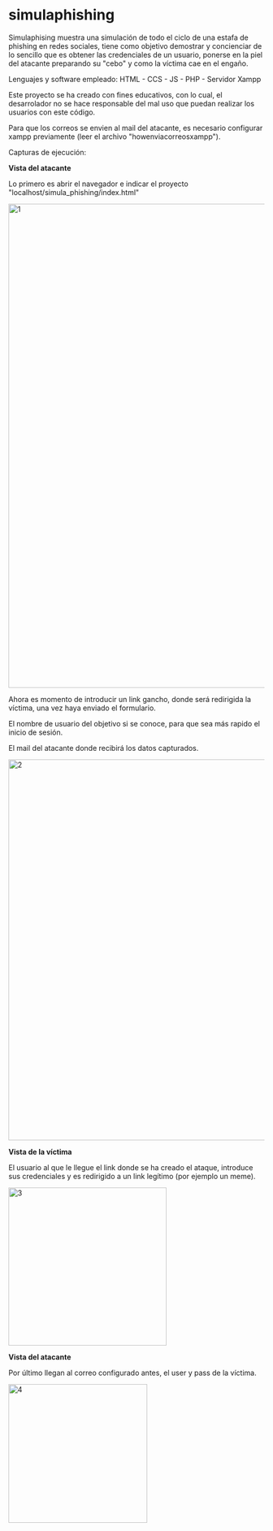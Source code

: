 # simulaphishing

Simulaphising muestra una simulación de todo el ciclo de una estafa de phishing en redes sociales, tiene como objetivo demostrar y concienciar de lo sencillo que es obtener las credenciales de un usuario, ponerse en la piel del atacante preparando su "cebo" y como la víctima cae en el engaño.

Lenguajes y software empleado: 
HTML - CCS - JS - PHP - Servidor Xampp

Este proyecto se ha creado con fines educativos, con lo cual, el desarrolador no se hace responsable del mal uso que puedan realizar los usuarios con este código.

Para que los correos se envien al mail del atacante, es necesario configurar xampp previamente (leer el archivo "howenviacorreosxampp").

Capturas de ejecución:

**Vista del atacante**

Lo primero es abrir el navegador e indicar el proyecto "localhost/simula_phishing/index.html"

<img width="953" alt="1" src="https://user-images.githubusercontent.com/56514028/206007368-c4def36c-7cb3-4471-b486-d2c0b14de536.PNG">

Ahora es momento de introducir un link gancho, donde será redirigida la víctima, una vez haya enviado el formulario.

El nombre de usuario del objetivo si se conoce, para que sea más rapido el inicio de sesión.

El mail del atacante donde recibirá los datos capturados.

<img width="750" alt="2" src="https://user-images.githubusercontent.com/56514028/206007373-cf6a9d5b-e63b-4578-83aa-a1b11c37e934.PNG">

**Vista de la víctima**

El usuario al que le llegue el link donde se ha creado el ataque, introduce sus credenciales y es redirigido a un link legítimo (por ejemplo un meme).

<img width="311" alt="3" src="https://user-images.githubusercontent.com/56514028/206007375-f9d4cccd-6b4d-4546-855c-14dd44259649.PNG">


**Vista del atacante**

Por último llegan al correo configurado antes, el user y pass de la víctima.

<img width="273" alt="4" src="https://user-images.githubusercontent.com/56514028/206007376-5d84a3ff-3dfb-4465-b10c-b0cd10a65c9d.PNG">

